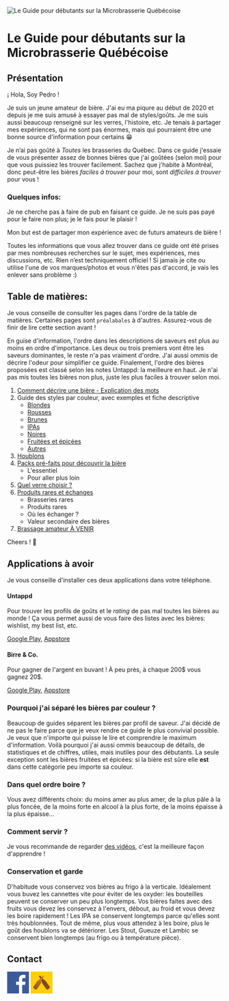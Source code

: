 ![Le Guide pour débutants sur la Microbrasserie Québécoise](/images/entete.png)

# Le Guide pour débutants sur la Microbrasserie Québécoise

## Présentation

¡ Hola, Soy Pedro !

Je suis un jeune amateur de bière. J'ai eu ma piqure au début de 2020 et depuis je me suis amusé à essayer pas mal de styles/goûts. Je me suis aussi beaucoup renseigné sur les verres, l'histoire, etc. Je tenais à partager mes expériences, qui ne sont pas énormes, mais qui pourraient être une bonne source d'information pour certains 😁

Je n’ai pas goûté à *Toutes* les brasseries du Québec. Dans ce guide j'essaie de vous présenter assez de bonnes bières que j'ai goûtées (selon moi) pour que vous puissiez les trouver facilement. Sachez que j'habite à Montréal, donc peut-être les bières *faciles à trouver* pour moi, sont *difficiles à trouver* pour vous !

### Quelques infos:

Je ne cherche pas à faire de pub en faisant ce guide.
Je ne suis pas payé pour le faire non plus; je le fais pour le plaisir !

Mon but est de partager mon expérience avec de futurs amateurs de bière !

Toutes les informations que vous allez trouver dans ce guide ont été prises par mes nombreuses recherches sur le sujet, mes expériences, mes discussions, etc. Rien n’est techniquement officiel !
Si jamais je cite ou utilise l'une de vos marques/photos et vous n'êtes pas d'accord, je vais les enlever sans problème :)

## Table de matières:

Je vous conseille de consulter les pages dans l'ordre de la table de matières. Certaines pages sont `préalabales` à d'autres. Assurez-vous de finir de lire cette section avant !

En guise d'information, l'ordre dans les descriptions de saveurs est plus au moins en ordre d'importance. Les deux ou trois premiers vont être les saveurs dominantes, le reste n'a pas vraiment d'ordre. J'ai aussi ommis de décrire l'odeur pour simplifier ce guide. Finalement, l'ordre des bières proposées est classé selon les notes Untappd: la meilleure en haut. Je n'ai pas mis toutes les bières non plus, juste les plus faciles à trouver selon moi.

1. [Comment décrire une bière - Explication des mots](/guide/decrire.md)
1. Guide des styles par couleur, avec exemples et fiche descriptive
   * [Blondes](/guide/blondes.md)
   * [Rousses](/guide/rousses.md)
   * [Brunes](/guide/brunes.md)
   * [IPAs](/guide/IPAs.md)
   * [Noires](/guide/noires.md)
   * [Fruitées et épicées](/guide/sures.md)
   * [Autres](/guide/autres.md)
1. [Houblons](/guide/houblons.md)
1. [Packs pré-faits pour découvrir la bière](/guide/packs.md)
   * L'essentiel
   * Pour aller plus loin
1. [Quel verre choisir ?](/guide/verres.md)
1. [Produits rares et échanges](/guide/echanges.md)
   * Brasseries rares
   * Produits rares
   * Où les échanger ?
   * Valeur secondaire des bières
1. [Brassage amateur À VENIR](/guide/brassage.md)

Cheers ! 🍻

## Applications à avoir

Je vous conseille d'installer ces deux applications dans votre téléphone.

#### Untappd

Pour trouver les profils de goûts et le *rating* de pas mal toutes les bières au monde ! Ça vous permet aussi de vous faire des listes avec les bières: wishlist, my best list, etc.

[Google Play](https://play.google.com/store/apps/details?id=com.untappdllc.app), [Appstore](https://apps.apple.com/ca/app/untappd-discover-beer/id449141888)

#### Birre & Co.

Pour gagner de l'argent en buvant ! À peu près, à chaque 200\$ vous gagnez 20\$.

[Google Play](https://play.google.com/store/apps/details?id=com.birreco), [Appstore](https://apps.apple.com/ca/app/birre-co-the-beer-app/id1245788713)

### Pourquoi j'ai séparé les bières par couleur ?

Beaucoup de guides séparent les bières par profil de saveur. J'ai décidé de ne pas le faire parce que je veux rendre ce guide le plus convivial possible. Je veux que n'importe qui puisse le lire et comprendre le maximum d'information. Voilà pourquoi j'ai aussi ommis beaucoup de détails, de statistiques et de chiffres, utiles, mais inutiles pour des débutants. La seule exception sont les bières fruitées et épicées: si la bière est sûre elle **est** dans cette catégorie peu importe sa couleur.
### Dans quel ordre boire ?

Vous avez différents choix: du moins amer au plus amer, de la plus pâle à la plus foncée, de la moins forte en alcool à la plus forte, de la moins épaisse à la plus épaisse...

### Comment servir ?

Je vous recommande de regarder [des vidéos](https://www.youtube.com/results?search_query=comment+verser+de+la+biere), c'est la meilleure façon d'apprendre !

### Conservation et garde

D'habitude vous conservez vos bières au frigo à la verticale. Idéalement vous buvez les cannettes vite pour éviter de les oxyder: les bouteilles peuvent se conserver un peu plus longtemps. Vos bières faites avec des fruits vous devez les conservez à l'envers, débout, au froid et vous devez les boire rapidement ! Les IPA se conservent longtemps parce qu'elles sont très houblonnées. Tout de même, plus vous attendez à les boire, plus le goût des houblons va se détériorer. Les Stout, Gueuze et Lambic se conservent bien longtemps (au frigo ou à température pièce).

## Contact

[![Facebook](/images/facebook.png)](https://www.facebook.com/pedro2163/)
[![Untappd](/images/untappd.png)](https://untappd.com/user/Pedro2163)
